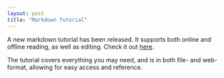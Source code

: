```yaml
---
layout: post
title: "Markdown Tutorial"
---
```


A new markdown tutorial has been released. It supports both online and offline reading, as well as editing. Check it out [here][tutorial].

The tutorial covers everything you may need, and is in both file- and web-format, allowing for easy access and reference.

[tutorial]: https://nssk-organization.github.io/learn-markdown/
